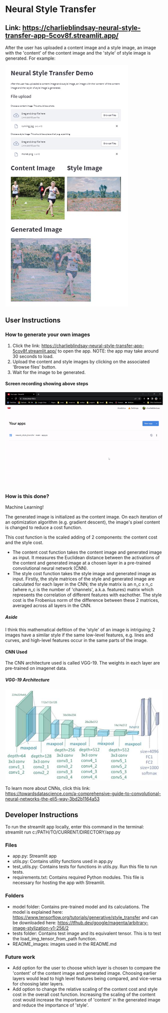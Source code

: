 ﻿# Neural Style Transfer

## Link: https://charlieblindsay-neural-style-transfer-app-5cov8f.streamlit.app/

After the user has uploaded a content image and a style image, an image with the 'content' of the content image and the 'style' of style image is generated. For example:

![alt text](README_images/nst_app.jpg)

## User Instructions
### How to generate your own images
1. Click the link: https://charlieblindsay-neural-style-transfer-app-5cov8f.streamlit.app/ to open the app. NOTE: the app may take around 30 seconds to load.
2. Upload the content and style images by clicking on the associated 'Browse files' button.
3. Wait for the image to be generated.

#### Screen recording showing above steps
![](https://github.com/charlieblindsay/neural_style_transfer/blob/main/README_images/screen%20recording.gif)

### How is this done?
Machine Learning!

The generated image is initialized as the content image. On each iteration of an optimization algorithm (e.g. gradient descent), the image's pixel content is changed to reduce a cost function.

This cost function is the scaled adding of 2 components: the content cost and the style cost.
- The content cost function takes the content image and generated image as input. It measures the Euclidean distance between the activations of the content and generated image at a chosen layer in a pre-trained convolutional neural network (CNN). 
- The style cost function takes the style image and generated image as input. Firstly, the style matrices of the style and generated image are calculated for each layer in the CNN; the style matrix is an n_c x n_c (where n_c is the number of 'channels', a.k.a. features) matrix which represents the correlation of different features with eachother. The style cost is the Frobenius norm of the difference between these 2 matrices, averaged across all layers in the CNN.

##### Aside
I think this mathematical defition of the 'style' of an image is intriguing; 2 images have a similar style if the same low-level features, e.g. lines and curves, and high-level features occur in the same parts of the image.

#### CNN Used
The CNN architecture used is called VGG-19. The weights in each layer are pre-trained on imagenet data.

##### VGG-19 Architecture
![alt text](README_images/VGG-19.png)

To learn more about CNNs, click this link: https://towardsdatascience.com/a-comprehensive-guide-to-convolutional-neural-networks-the-eli5-way-3bd2b1164a53

## Developer Instructions
To run the streamlit app locally, enter this command in the terminal: streamlit run c:/PATH/TO/CURRENT/DIRECTORY/app.py

### Files
- app.py: Streamlit app
- utils.py: Contains utility functions used in app.py
- test_utils.py: Contains tests for functions in utils.py. Run this file to run tests.
- requirements.txt: Contains required Python modules. This file is necessary for hosting the app with Streamlit.

### Folders
- model folder: Contains pre-trained model and its calculations. The model is explained here: https://www.tensorflow.org/tutorials/generative/style_transfer and can be downloaded here: https://tfhub.dev/google/magenta/arbitrary-image-stylization-v1-256/2
- tests folder: Contains test image and its equivalent tensor. This is to test the load_img_tensor_from_path function.
- README_images: images used in the README.md

### Future work
- Add option for the user to choose which layer is chosen to compare the 'content' of the content image and generated image. Choosing earlier layers would lead to high level features being compared, and vice-versa for choosing later layers.
- Add option to change the relative scaling of the content cost and style cost in the overall cost function. Increasing the scaling of the content cost would increase the importance of 'content' in the generated image and reduce the importance of 'style'.
